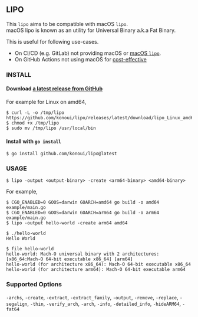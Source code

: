 ## LIPO

This `lipo` aims to be compatible with macOS `lipo`.  
macOS lipo is known as an utility for Universal Binary a.k.a Fat Binary.

This is useful for following use-cases.

- On CI/CD (e.g. GitLab) not providing macOS or [macOS `lipo`](https://ss64.com/osx/lipo.html).
- On GitHub Actions not using macOS for [cost-effective](https://docs.github.com/en/billing/managing-billing-for-github-actions/about-billing-for-github-actions)

### INSTALL

#### Download [a latest release from GitHub](https://github.com/konoui/lipo/releases/latest)

For example for Linux on amd64,

```
$ curl -L -o /tmp/lipo https://github.com/konoui/lipo/releases/latest/download/lipo_Linux_amd64
$ chmod +x /tmp/lipo
$ sudo mv /tmp/lipo /usr/local/bin
```

#### Install with `go install`

```
$ go install github.com/konoui/lipo@latest
```

### USAGE

```
$ lipo -output <output-binary> -create <arm64-binary> <amd64-binary>
```

For example,

```
$ CGO_ENABLED=0 GOOS=darwin GOARCH=amd64 go build -o amd64 example/main.go
$ CGO_ENABLED=0 GOOS=darwin GOARCH=arm64 go build -o arm64 example/main.go
$ lipo -output hello-world -create arm64 amd64
```

```
$ ./hello-world
Hello World

$ file hello-world
hello-world: Mach-O universal binary with 2 architectures: [x86_64:Mach-O 64-bit executable x86_64] [arm64]
hello-world (for architecture x86_64): Mach-O 64-bit executable x86_64
hello-world (for architecture arm64): Mach-O 64-bit executable arm64
```

### Supported Options

`-archs`, `-create`, `-extract`, `-extract_family`, `-output`, `-remove`, `-replace`, `-segalign`, `-thin`, `-verify_arch`, `-arch`, `-info`, `-detailed_info`, `-hideARM64`, `-fat64`
